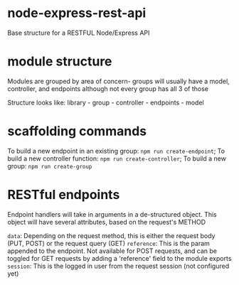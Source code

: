 # node-express-rest-api
Base structure for a RESTFUL Node/Express API

# module structure
Modules are grouped by area of concern- groups will usually have a model, controller, and endpoints although not every group has all 3 of those

Structure looks like:
library
    - group
        - controller
        - endpoints
        - model

# scaffolding commands
To build a new endpoint in an existing group: `npm run create-endpoint`;
To build a new controller function: `npm run create-controller`;
To build a new group: `npm run create-group`

# RESTful endpoints
Endpoint handlers will take in arguments in a de-structured object. This object will have several attributes, based on the request's METHOD

`data`: Depending on the request method, this is either the request body (PUT, POST) or the request query (GET)
`reference`: This is the param appended to the endpoint. Not available for POST requests, and can be toggled for GET requests by adding a 'reference' field to the module exports
`session`: This is the logged in user from the request session (not configured yet)
